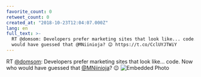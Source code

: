 ```yaml
---
favorite_count: 0
retweet_count: 0
created_at: "2018-10-23T12:04:07.000Z"
lang: en
full_text: >-
  RT @domsom: Developers prefer marketing sites that look like... code. Now who
  would have guessed that @MNiinioja? 😉 https://t.co/CclUYJTWiY
---
```


RT [@domsom](https://twitter.com/domsom): Developers prefer marketing sites that
look like... code. Now who would have guessed that
[@MNiinioja](https://twitter.com/MNiinioja)? 😉
![Embedded Photo](https://twitter-media-coderbyheart.s3.eu-north-1.amazonaws.com/1054705020703309825-DqMQYBrWkAE5Ajl.jpg)
